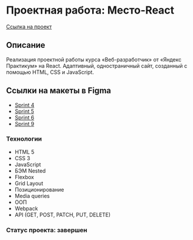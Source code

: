 # Проектная работа: Место-React
[Ссылка на проект](https://sdlmdev.github.io/mesto-react/)

## Описание
Реализация проектной работы курса «Веб-разработчик» от «Яндекс Практикум» на React.
Адаптивный, одностраничный сайт, созданный с помощью HTML, CSS и JavaScript.


## Ссылки на макеты в Figma
* [Sprint 4](https://www.figma.com/file/2cn9N9jSkmxD84oJik7xL7/JavaScript.-Sprint-4?node-id=0%3A1)
* [Sprint 5](https://www.figma.com/file/bjyvbKKJN2naO0ucURl2Z0/JavaScript.-Sprint-5?node-id=0%3A1)
* [Sprint 6](https://www.figma.com/file/kRVLKwYG3d1HGLvh7JFWRT/JavaScript.-Sprint-6?node-id=0%3A1)
* [Sprint 9](https://www.figma.com/file/PSdQFRHoxXJFs2FH8IXViF/JavaScript.-Sprint-9?node-id=0%3A1)

### Технологии
* HTML 5
* CSS 3
* JavaScript
* БЭМ Nested
* Flexbox
* Grid Layout
* Позиционирование
* Media queries
* ООП
* Webpack
* API (GET, POST, PATCH, PUT, DELETE)

### Статус проекта: завершен

